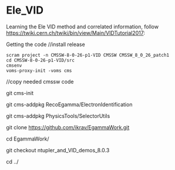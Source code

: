 # Ele_VID

Learning the Ele VID method and correlated information, follow https://twiki.cern.ch/twiki/bin/view/Main/VIDTutorial2017:

Getting the code
//install release
```
scram project -n CMSSW-8-0-26-p1-VID CMSSW CMSSW_8_0_26_patch1
cd CMSSW-8-0-26-p1-VID/src  
cmsenv
voms-proxy-init -voms cms
```
//copy needed cmssw code

git cms-init

git cms-addpkg RecoEgamma/ElectronIdentification

git cms-addpkg PhysicsTools/SelectorUtils

git clone https://github.com/ikrav/EgammaWork.git

cd EgammaWork/

git checkout ntupler_and_VID_demos_8.0.3

cd ../
